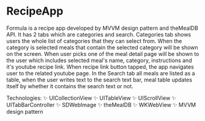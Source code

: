 # RecipeApp


Formula is a recipe app developed by MVVM design pattern and theMealDB API. It has 2 tabs which are categories and search. Categories tab shows users the whole list of categories that they can select from. When the category is selected meals that contain the selected category will be shown on the screen. When user picks one of the meal detail page will be shown to the user which includes selected meal's name, category, instructions and it's youtube recipe link. When recipe link button tapped, the app navigates user to the related youtube page. In the Search tab all meals are listed as a table, when the user writes text to the search text bar, meal table updates itself by whether it contains the search text or not.


Technologies:
✨ UICollectionView
✨ UITableView
✨ UIScrollView
✨ UITabBarController
✨ SDWebImage
✨ theMealDB 
✨ WKWebView
✨ MVVM design pattern

